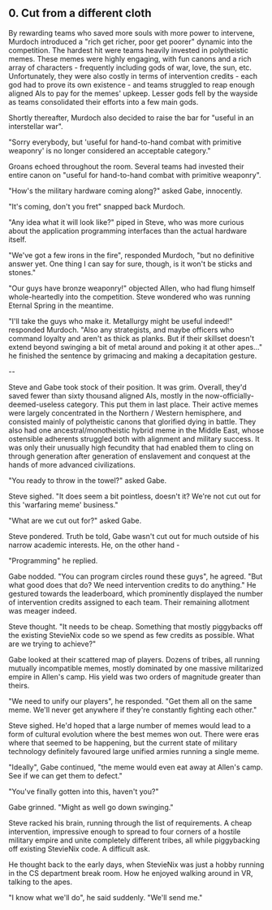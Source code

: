 ## 0. Cut from a different cloth

By rewarding teams who saved more souls with more power to intervene, Murdoch introduced a "rich get richer, poor get poorer" dynamic into the competition. The hardest hit were teams heavily invested in polytheistic memes. These memes were highly engaging, with fun canons and a rich array of characters - frequently including gods of war, love, the sun, etc. Unfortunately, they were also costly in terms of intervention credits - each god had to prove its own existence - and teams struggled to reap enough aligned AIs to pay for the memes' upkeep. Lesser gods fell by the wayside as teams consolidated their efforts into a few main gods.

Shortly thereafter, Murdoch also decided to raise the bar for "useful in an interstellar war".

"Sorry everybody, but 'useful for hand-to-hand combat with primitive weaponry' is no longer considered an acceptable category."

Groans echoed throughout the room. Several teams had invested their entire canon on "useful for hand-to-hand combat with primitive weaponry".

"How's the military hardware coming along?" asked Gabe, innocently.

"It's coming, don't you fret" snapped back Murdoch.

"Any idea what it will look like?" piped in Steve, who was more curious about the application programming interfaces than the actual hardware itself.

"We've got a few irons in the fire", responded Murdoch, "but no definitive answer yet. One thing I can say for sure, though, is it won't be sticks and stones."

"Our guys have bronze weaponry!" objected Allen, who had flung himself whole-heartedly into the competition. Steve wondered who was running Eternal Spring in the meantime.

"I'll take the guys who make it. Metallurgy might be useful indeed!" responded Murdoch. "Also any strategists, and maybe officers who command loyalty and aren't as thick as planks. But if their skillset doesn't extend beyond swinging a bit of metal around and poking it at other apes..." he finished the sentence by grimacing and making a decapitation gesture.

--

Steve and Gabe took stock of their position. It was grim. Overall, they'd saved fewer than sixty thousand aligned AIs, mostly in the now-officially-deemed-useless category. This put them in last place. Their active memes were largely concentrated in the Northern / Western hemisphere, and consisted mainly of polytheistic canons that glorified dying in battle. They also had one ancestral/monotheistic hybrid meme in the Middle East, whose ostensible adherents struggled both with alignment and military success. It was only their unusually high fecundity that had enabled them to cling on through generation after generation of enslavement and conquest at the hands of more advanced civilizations.

"You ready to throw in the towel?" asked Gabe.

Steve sighed. "It does seem a bit pointless, doesn't it? We're not cut out for this 'warfaring meme' business."

"What are we cut out for?" asked Gabe.

Steve pondered. Truth be told, Gabe wasn't cut out for much outside of his narrow academic interests. He, on the other hand -

"Programming" he replied.

Gabe nodded. "You can program circles round these guys", he agreed. "But what good does that do? We need intervention credits to do anything." He gestured towards the leaderboard, which prominently displayed the number of intervention credits assigned to each team. Their remaining allotment was meager indeed.

Steve thought. "It needs to be cheap. Something that mostly piggybacks off the existing StevieNix code so we spend as few credits as possible. What are we trying to achieve?"

Gabe looked at their scattered map of players. Dozens of tribes, all running mutually incompatible memes, mostly dominated by one massive militarized empire in Allen's camp. His yield was two orders of magnitude greater than theirs.

"We need to unify our players", he responded. "Get them all on the same meme. We'll never get anywhere if they're constantly fighting each other."

Steve sighed. He'd hoped that a large number of memes would lead to a form of cultural evolution where the best memes won out. There were eras where that seemed to be happening, but the current state of military technology definitely favoured large unified armies running a single meme.

"Ideally", Gabe continued, "the meme would even eat away at Allen's camp. See if we can get them to defect."

"You've finally gotten into this, haven't you?"

Gabe grinned. "Might as well go down swinging."

Steve racked his brain, running through the list of requirements. A cheap intervention, impressive enough to spread to four corners of a hostile military empire and unite completely different tribes, all while piggybacking off existing StevieNix code. A difficult ask.

He thought back to the early days, when StevieNix was just a hobby running in the CS department break room. How he enjoyed walking around in VR, talking to the apes.

"I know what we'll do", he said suddenly. "We'll send me."
